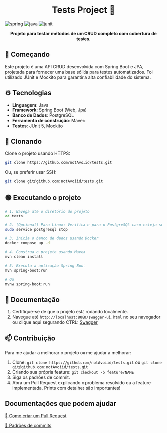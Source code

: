 [JAVA_BADGE]:https://img.shields.io/badge/java-%23ED8B00.svg?style=for-the-badge&logo=openjdk&logoColor=white
[SPRING_BADGE]:https://img.shields.io/badge/spring-%236DB33F.svg?style=for-the-badge&logo=spring&logoColor=white
[JUNIT_BADGE]:https://camo.githubusercontent.com/422c31a0a0add707d4617d3391c76cb5a2021a4457a8ff848b7443e85eee0cad/68747470733a2f2f696d672e736869656c64732e696f2f62616467652f4a556e6974352d3444323132312e7376673f7374796c653d666f722d7468652d6261646765266c6f676f3d4a556e697435266c6f676f436f6c6f723d7768697465

<h1 align="center" style="font-weight: bold;">Tests Project 🧪</h1>

![spring][SPRING_BADGE]
![java][JAVA_BADGE]
![junit][JUNIT_BADGE]
<br>

<p align="center">
  <b>Projeto para testar métodos de um CRUD completo com cobertura de testes.</b>
</p>

## 🚀 Começando

Este projeto é uma API CRUD desenvolvida com Spring Boot e JPA, projetada para fornecer uma base sólida para testes automatizados. Foi utilizado JUnit e Mockito para garantir a alta confiabilidade do sistema.

## ⚙️ Tecnologias

- **Linguagem**: Java
- **Framework**: Spring Boot (Web, Jpa)
- **Banco de Dados**: PostgreSQL
- **Ferramenta de construção**: Maven
- **Testes**: JUnit 5, Mockito

## 🔄 Clonando

Clone o projeto usando HTTPS:
```bash
git clone https://github.com/notAvoiid/tests.git
```

Ou, se preferir usar SSH:
```bash
git clone git@github.com:notAvoiid/tests.git
```

## 🟢 Executando o projeto
```bash
# 1. Navega até o diretório do projeto
cd tests

# 2. (Opcional) Para Linux: Verifica e para o PostgreSQL caso esteja sendo usado em background
sudo service postgresql stop

# 3. Inicia o banco de dados usando Docker
docker compose up -d

# 4. Construa o projeto usando Maven
mvn clean install

# 5. Executa a aplicação Spring Boot
mvn spring-boot:run

# Ou
mvnw spring-boot:run
```

## 📄 Documentação

1. Certifique-se de que o projeto está rodando localmente.
2. Navegue até `http://localhost:8080/swagger-ui.html` no seu navegador ou clique aqui segurando CTRL: [Swagger](http://localhost:8080/swagger-ui.html)  

## 📫 Contribuição

Para me ajudar a melhorar o projeto ou me ajudar a melhorar:

1. Clone: `git clone https://github.com/notAvoiid/tests.git` ou `git clone git@github.com:notAvoiid/tests.git`
2. Criando sua própria feature: `git checkout -b feature/NAME`
3. Siga os padrões de commit.
4. Abra um Pull Request explicando o problema resolvido ou a feature implementada. Prints com detalhes são importantes!

## Documentações que podem ajudar

[📝 Como criar um Pull Request](https://www.atlassian.com/br/git/tutorials/making-a-pull-request)

[💾 Padrões de commits](https://gist.github.com/joshbuchea/6f47e86d2510bce28f8e7f42ae84c716)
